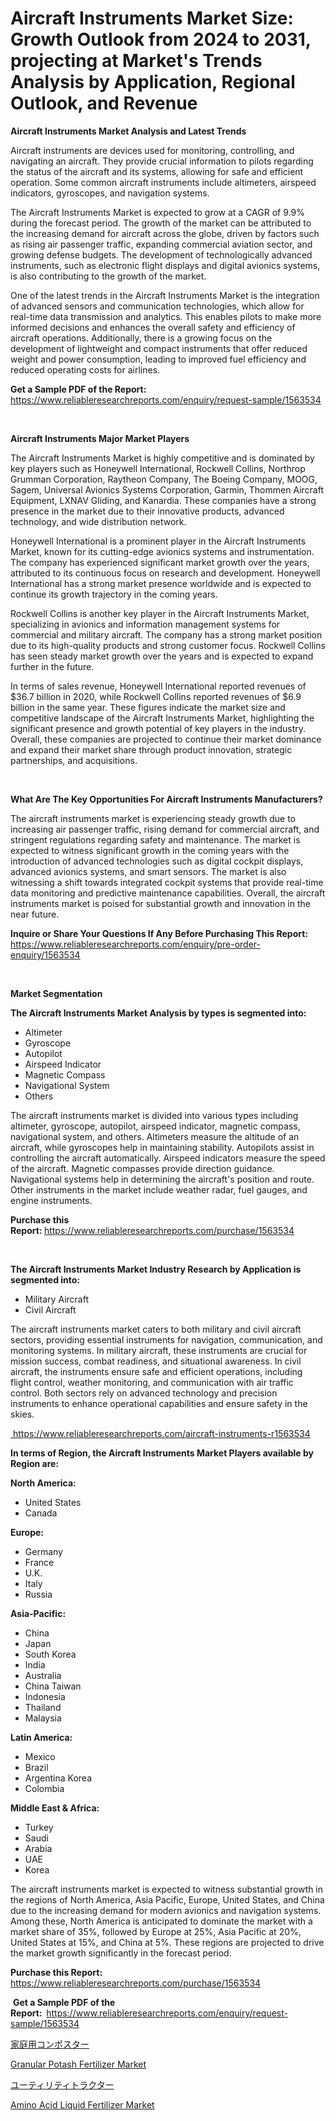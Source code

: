 <p><h1>Aircraft Instruments Market Size: Growth Outlook from 2024 to 2031, projecting at Market's Trends Analysis by Application, Regional Outlook, and Revenue</h1></p><p><strong>Aircraft Instruments Market Analysis and Latest Trends</strong></p>
<p><p>Aircraft instruments are devices used for monitoring, controlling, and navigating an aircraft. They provide crucial information to pilots regarding the status of the aircraft and its systems, allowing for safe and efficient operation. Some common aircraft instruments include altimeters, airspeed indicators, gyroscopes, and navigation systems.</p><p>The Aircraft Instruments Market is expected to grow at a CAGR of 9.9% during the forecast period. The growth of the market can be attributed to the increasing demand for aircraft across the globe, driven by factors such as rising air passenger traffic, expanding commercial aviation sector, and growing defense budgets. The development of technologically advanced instruments, such as electronic flight displays and digital avionics systems, is also contributing to the growth of the market.</p><p>One of the latest trends in the Aircraft Instruments Market is the integration of advanced sensors and communication technologies, which allow for real-time data transmission and analytics. This enables pilots to make more informed decisions and enhances the overall safety and efficiency of aircraft operations. Additionally, there is a growing focus on the development of lightweight and compact instruments that offer reduced weight and power consumption, leading to improved fuel efficiency and reduced operating costs for airlines.</p></p>
<p><strong>Get a Sample PDF of the Report:&nbsp;</strong> <a href="https://www.reliableresearchreports.com/enquiry/request-sample/1563534">https://www.reliableresearchreports.com/enquiry/request-sample/1563534</a></p>
<p>&nbsp;</p>
<p><strong>Aircraft Instruments Major Market Players</strong></p>
<p><p>The Aircraft Instruments Market is highly competitive and is dominated by key players such as Honeywell International, Rockwell Collins, Northrop Grumman Corporation, Raytheon Company, The Boeing Company, MOOG, Sagem, Universal Avionics Systems Corporation, Garmin, Thommen Aircraft Equipment, LXNAV Gliding, and Kanardia. These companies have a strong presence in the market due to their innovative products, advanced technology, and wide distribution network.</p><p>Honeywell International is a prominent player in the Aircraft Instruments Market, known for its cutting-edge avionics systems and instrumentation. The company has experienced significant market growth over the years, attributed to its continuous focus on research and development. Honeywell International has a strong market presence worldwide and is expected to continue its growth trajectory in the coming years.</p><p>Rockwell Collins is another key player in the Aircraft Instruments Market, specializing in avionics and information management systems for commercial and military aircraft. The company has a strong market position due to its high-quality products and strong customer focus. Rockwell Collins has seen steady market growth over the years and is expected to expand further in the future.</p><p>In terms of sales revenue, Honeywell International reported revenues of $36.7 billion in 2020, while Rockwell Collins reported revenues of $6.9 billion in the same year. These figures indicate the market size and competitive landscape of the Aircraft Instruments Market, highlighting the significant presence and growth potential of key players in the industry. Overall, these companies are projected to continue their market dominance and expand their market share through product innovation, strategic partnerships, and acquisitions.</p></p>
<p>&nbsp;</p>
<p><strong>What Are The Key Opportunities For Aircraft Instruments Manufacturers?</strong></p>
<p><p>The aircraft instruments market is experiencing steady growth due to increasing air passenger traffic, rising demand for commercial aircraft, and stringent regulations regarding safety and maintenance. The market is expected to witness significant growth in the coming years with the introduction of advanced technologies such as digital cockpit displays, advanced avionics systems, and smart sensors. The market is also witnessing a shift towards integrated cockpit systems that provide real-time data monitoring and predictive maintenance capabilities. Overall, the aircraft instruments market is poised for substantial growth and innovation in the near future.</p></p>
<p><strong>Inquire or Share Your Questions If Any Before Purchasing This Report:</strong> <a href="https://www.reliableresearchreports.com/enquiry/pre-order-enquiry/1563534">https://www.reliableresearchreports.com/enquiry/pre-order-enquiry/1563534</a></p>
<p>&nbsp;</p>
<p><strong>Market Segmentation</strong></p>
<p><strong>The Aircraft Instruments Market Analysis by types is segmented into:</strong></p>
<p><ul><li>Altimeter</li><li>Gyroscope</li><li>Autopilot</li><li>Airspeed Indicator</li><li>Magnetic Compass</li><li>Navigational System</li><li>Others</li></ul></p>
<p><p>The aircraft instruments market is divided into various types including altimeter, gyroscope, autopilot, airspeed indicator, magnetic compass, navigational system, and others. Altimeters measure the altitude of an aircraft, while gyroscopes help in maintaining stability. Autopilots assist in controlling the aircraft automatically. Airspeed indicators measure the speed of the aircraft. Magnetic compasses provide direction guidance. Navigational systems help in determining the aircraft's position and route. Other instruments in the market include weather radar, fuel gauges, and engine instruments.</p></p>
<p><strong>Purchase this Report:&nbsp;</strong><a href="https://www.reliableresearchreports.com/purchase/1563534">https://www.reliableresearchreports.com/purchase/1563534</a></p>
<p>&nbsp;</p>
<p><strong>The Aircraft Instruments Market Industry Research by Application is segmented into:</strong></p>
<p><ul><li>Military Aircraft</li><li>Civil Aircraft</li></ul></p>
<p><p>The aircraft instruments market caters to both military and civil aircraft sectors, providing essential instruments for navigation, communication, and monitoring systems. In military aircraft, these instruments are crucial for mission success, combat readiness, and situational awareness. In civil aircraft, the instruments ensure safe and efficient operations, including flight control, weather monitoring, and communication with air traffic control. Both sectors rely on advanced technology and precision instruments to enhance operational capabilities and ensure safety in the skies.</p></p>
<p><a href="https://www.reliableresearchreports.com/aircraft-instruments-r1563534">&nbsp;https://www.reliableresearchreports.com/aircraft-instruments-r1563534</a></p>
<p><strong>In terms of Region, the Aircraft Instruments Market Players available by Region are:</strong></p>
<p>
    <p> <strong> North America: </strong>
        <ul>
            <li>United States</li>
            <li>Canada</li>
        </ul>
        </p> 
    <p> <strong> Europe: </strong>
        <ul>
            <li>Germany</li>
            <li>France</li>
            <li>U.K.</li>
            <li>Italy</li>
            <li>Russia</li>
        </ul>
        </p> 
    <p> <strong> Asia-Pacific: </strong>
        <ul>
            <li>China</li>
            <li>Japan</li>
            <li>South Korea</li>
            <li>India</li>
            <li>Australia</li>
            <li>China Taiwan</li>
            <li>Indonesia</li>
            <li>Thailand</li>
            <li>Malaysia</li>
        </ul>
        </p> 
    <p> <strong> Latin America: </strong>
        <ul>
            <li>Mexico</li>
            <li>Brazil</li>
            <li>Argentina Korea</li>
            <li>Colombia</li>
        </ul>
        </p> 
    <p> <strong> Middle East & Africa: </strong>
        <ul>
            <li>Turkey</li>
            <li>Saudi</li>
            <li>Arabia</li>
            <li>UAE</li>
            <li>Korea</li>
        </ul>
    </p>
    </p>
<p><p>The aircraft instruments market is expected to witness substantial growth in the regions of North America, Asia Pacific, Europe, United States, and China due to the increasing demand for modern avionics and navigation systems. Among these, North America is anticipated to dominate the market with a market share of 35%, followed by Europe at 25%, Asia Pacific at 20%, United States at 15%, and China at 5%. These regions are projected to drive the market growth significantly in the forecast period.</p></p>
<p><strong>Purchase this Report: </strong><a href="https://www.reliableresearchreports.com/purchase/1563534">https://www.reliableresearchreports.com/purchase/1563534</a></p>
<p>&nbsp;<strong>Get a Sample PDF of the Report:&nbsp;&nbsp;</strong><a href="https://www.reliableresearchreports.com/enquiry/request-sample/1563534">https://www.reliableresearchreports.com/enquiry/request-sample/1563534</a></p>
<p><strong></strong></p>
<p><p><a href="https://github.com/laurenreichert/Market-Research-Report-List-1/blob/main/829145936276.md">家庭用コンポスター</a></p><p><a href="https://www.linkedin.com/pulse/granular-potash-fertilizer-market-research-report-forecasted-s4ase?trackingId=NcnJbbpCVaQUTH1qgwrIFA%3D%3D">Granular Potash Fertilizer Market</a></p><p><a href="https://github.com/RodHoppe07/Market-Research-Report-List-1/blob/main/257665936277.md">ユーティリティトラクター</a></p><p><a href="https://www.linkedin.com/pulse/amino-acid-liquid-fertilizer-market-offer-valuable-insights-size-mfrie?trackingId=C1lXLGHTSQwmjGZh5g3l1w%3D%3D">Amino Acid Liquid Fertilizer Market</a></p></p>